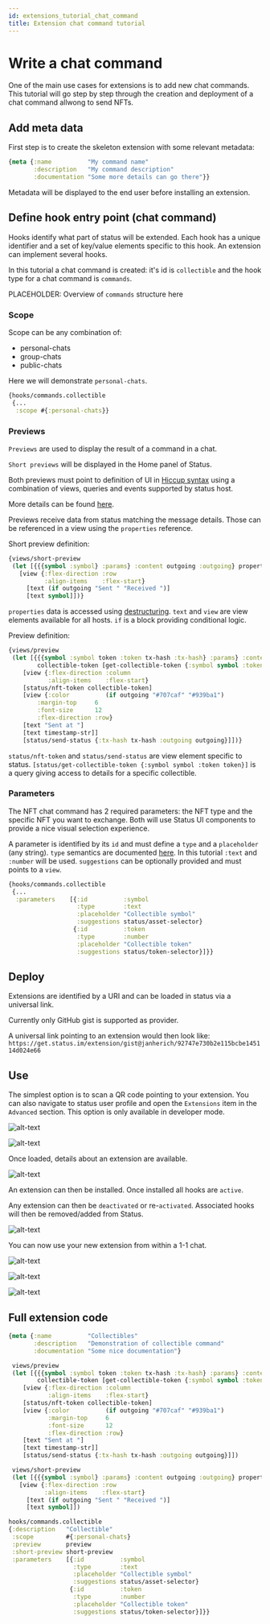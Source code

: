 ```yaml
---
id: extensions_tutorial_chat_command
title: Extension chat command tutorial
---
```


# Write a chat command

One of the main use cases for extensions is to add new chat commands. This tutorial will go step by step through the creation and deployment of a chat command allwong to send NFTs.

## Add meta data

First step is to create the skeleton extension with some relevant metadata:

```clojure
{meta {:name          "My command name"
       :description   "My command description"
       :documentation "Some more details can go there"}}
```

Metadata will be displayed to the end user before installing an extension.

## Define hook entry point (chat command)

Hooks identify what part of status will be extended. Each hook has a unique identifier and a set of key/value elements specific to this hook.
An extension can implement several hooks.

In this tutorial a chat command is created: it's id is `collectible` and the hook type for a chat command is `commands`.

PLACEHOLDER: Overview of `commands` structure here

### Scope

Scope can be any combination of:

* personal-chats
* group-chats
* public-chats

Here we will demonstrate `personal-chats`.

```clojure
{hooks/commands.collectible
 {...
  :scope #{:personal-chats}}
```

### Previews 

`Previews` are used to display the result of a command in a chat. 

`Short previews` will be displayed in the Home panel of Status.

Both previews must point to definition of UI in [Hiccup syntax](https://github.com/weavejester/hiccup/wiki/Syntax) using a combination of views, queries and events supported by status host.

More details can be found [here](https://status-im.github.io/pluto/docs/concepts/Anatomy.html).

Previews receive data from status matching the message details. Those can be referenced in a view using the `properties` reference.

Short preview definition:

```clojure
{views/short-preview
 (let [{{{symbol :symbol} :params} :content outgoing :outgoing} properties]
   [view {:flex-direction :row
          :align-items    :flex-start}
     [text (if outgoing "Sent " "Received ")]
     [text symbol]])}
```

`properties` data is accessed using [destructuring](https://status-im.github.io/pluto/docs/concepts/View.html#destructuring).
`text` and `view` are view elements available for all hosts.
`if` is a block providing conditional logic.

Preview definition:

```clojure
{views/preview
 (let [{{{symbol :symbol token :token tx-hash :tx-hash} :params} :content outgoing :outgoing timestamp-str :timestamp-str} properties
        collectible-token [get-collectible-token {:symbol symbol :token token}]
    [view {:flex-direction :column
           :align-items    :flex-start}
    [status/nft-token collectible-token]
    [view {:color          (if outgoing "#707caf" "#939ba1")
        :margin-top     6
        :font-size      12
        :flex-direction :row}
    [text "Sent at "]
    [text timestamp-str]]
    [status/send-status {:tx-hash tx-hash :outgoing outgoing}]])}
```

`status/nft-token` and `status/send-status` are view element specific to status.
`[status/get-collectible-token {:symbol symbol :token token}]` is a query giving access to details for a specific collectible.

### Parameters

The NFT chat command has 2 required parameters: the NFT type and the specific NFT you want to exchange.
Both will use Status UI components to provide a nice visual selection experience.

A parameter is identified by its `id` and must define a `type` and a `placeholder` (any string).
`type` semantics are documented [here](). In this tutorial `:text` and `:number` will be used.
`suggestions` can be optionally provided and must points to a `view`. 

```clojure
{hooks/commands.collectible
 {...
  :parameters    [{:id          :symbol
                   :type        :text
                   :placeholder "Collectible symbol"
                   :suggestions status/asset-selector}
                  {:id          :token
                   :type        :number
                   :placeholder "Collectible token"
                   :suggestions status/token-selector}]}}
```

## Deploy

Extensions are identified by a URI and can be loaded in status via a universal link.

Currently only GitHub gist is supported as provider.

A universal link pointing to an extension would then look like: `https://get.status.im/extension/gist@janherich/92747e730b2e115bcbe145114d024e66`

## Use

The simplest option is to scan a QR code pointing to your extension. You can also navigate to status user profile and open the `Extensions` item in the `Advanced` section.
This option is only available in developer mode.

![alt-text](assets/extensions/profile.jpg)

![alt-text](assets/extensions/add.jpg)

Once loaded, details about an extension are available.

![alt-text](assets/extensions/install.jpg)

An extension can then be installed. Once installed all hooks are `active`.

Any extension can then be `deactivated` or re-`activated`. Associated hooks will then be removed/added from Status.

![alt-text](assets/extensions/list.jpg)

You can now use your new extension from within a 1-1 chat.

![alt-text](assets/extensions/collectible-type.jpg)

![alt-text](assets/extensions/collectible-token.jpg)

![alt-text](assets/extensions/collectible-preview.jpg)

## Full extension code


```clojure
{meta {:name          "Collectibles"
       :description   "Demonstration of collectible command"
       :documentation "Some nice documentation"}

 views/preview
 (let [{{{symbol :symbol token :token tx-hash :tx-hash} :params} :content outgoing :outgoing timestamp-str :timestamp-str} properties
        collectible-token [get-collectible-token {:symbol symbol :token token}]
    [view {:flex-direction :column
           :align-items    :flex-start}
    [status/nft-token collectible-token]
    [view {:color          (if outgoing "#707caf" "#939ba1")
           :margin-top     6
           :font-size      12
           :flex-direction :row}
    [text "Sent at "]
    [text timestamp-str]]
    [status/send-status {:tx-hash tx-hash :outgoing outgoing}]])

 views/short-preview
 (let [{{{symbol :symbol} :params} :content outgoing :outgoing} properties]
   [view {:flex-direction :row
          :align-items    :flex-start}
     [text (if outgoing "Sent " "Received ")]
     [text symbol]])

hooks/commands.collectible
{:description   "Collectible"
 :scope         #{:personal-chats}
 :preview       preview
 :short-preview short-preview
 :parameters    [{:id          :symbol
                  :type        :text
                  :placeholder "Collectible symbol"
                  :suggestions status/asset-selector}
                 {:id          :token
                  :type        :number
                  :placeholder "Collectible token"
                  :suggestions status/token-selector}]}}
```
